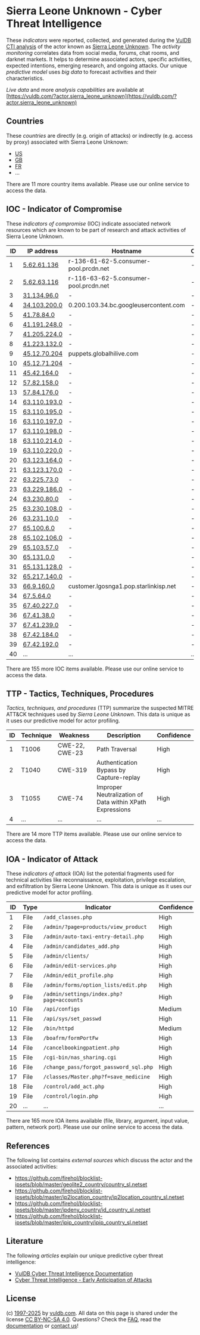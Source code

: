 # Sierra Leone Unknown - Cyber Threat Intelligence

These _indicators_ were reported, collected, and generated during the [VulDB CTI analysis](https://vuldb.com/?kb.cti) of the actor known as [Sierra Leone Unknown](https://vuldb.com/?actor.sierra_leone_unknown). The _activity monitoring_ correlates data from social media, forums, chat rooms, and darknet markets. It helps to determine associated actors, specific activities, expected intentions, emerging research, and ongoing attacks. Our unique _predictive model_ uses _big data_ to forecast activities and their characteristics.

_Live data_ and more _analysis capabilities_ are available at [https://vuldb.com/?actor.sierra_leone_unknown](https://vuldb.com/?actor.sierra_leone_unknown)

## Countries

These _countries_ are directly (e.g. origin of attacks) or indirectly (e.g. access by proxy) associated with Sierra Leone Unknown:

* [US](https://vuldb.com/?country.us)
* [GB](https://vuldb.com/?country.gb)
* [FR](https://vuldb.com/?country.fr)
* ...

There are 11 more country items available. Please use our online service to access the data.

## IOC - Indicator of Compromise

These _indicators of compromise_ (IOC) indicate associated network resources which are known to be part of research and attack activities of Sierra Leone Unknown.

ID | IP address | Hostname | Campaign | Confidence
-- | ---------- | -------- | -------- | ----------
1 | [5.62.61.136](https://vuldb.com/?ip.5.62.61.136) | r-136-61-62-5.consumer-pool.prcdn.net | - | High
2 | [5.62.63.116](https://vuldb.com/?ip.5.62.63.116) | r-116-63-62-5.consumer-pool.prcdn.net | - | High
3 | [31.134.96.0](https://vuldb.com/?ip.31.134.96.0) | - | - | High
4 | [34.103.200.0](https://vuldb.com/?ip.34.103.200.0) | 0.200.103.34.bc.googleusercontent.com | - | Medium
5 | [41.78.84.0](https://vuldb.com/?ip.41.78.84.0) | - | - | High
6 | [41.191.248.0](https://vuldb.com/?ip.41.191.248.0) | - | - | High
7 | [41.205.224.0](https://vuldb.com/?ip.41.205.224.0) | - | - | High
8 | [41.223.132.0](https://vuldb.com/?ip.41.223.132.0) | - | - | High
9 | [45.12.70.204](https://vuldb.com/?ip.45.12.70.204) | puppets.globalhilive.com | - | High
10 | [45.12.71.204](https://vuldb.com/?ip.45.12.71.204) | - | - | High
11 | [45.42.164.0](https://vuldb.com/?ip.45.42.164.0) | - | - | High
12 | [57.82.158.0](https://vuldb.com/?ip.57.82.158.0) | - | - | High
13 | [57.84.176.0](https://vuldb.com/?ip.57.84.176.0) | - | - | High
14 | [63.110.193.0](https://vuldb.com/?ip.63.110.193.0) | - | - | High
15 | [63.110.195.0](https://vuldb.com/?ip.63.110.195.0) | - | - | High
16 | [63.110.197.0](https://vuldb.com/?ip.63.110.197.0) | - | - | High
17 | [63.110.198.0](https://vuldb.com/?ip.63.110.198.0) | - | - | High
18 | [63.110.214.0](https://vuldb.com/?ip.63.110.214.0) | - | - | High
19 | [63.110.220.0](https://vuldb.com/?ip.63.110.220.0) | - | - | High
20 | [63.123.164.0](https://vuldb.com/?ip.63.123.164.0) | - | - | High
21 | [63.123.170.0](https://vuldb.com/?ip.63.123.170.0) | - | - | High
22 | [63.225.73.0](https://vuldb.com/?ip.63.225.73.0) | - | - | High
23 | [63.229.186.0](https://vuldb.com/?ip.63.229.186.0) | - | - | High
24 | [63.230.80.0](https://vuldb.com/?ip.63.230.80.0) | - | - | High
25 | [63.230.108.0](https://vuldb.com/?ip.63.230.108.0) | - | - | High
26 | [63.231.10.0](https://vuldb.com/?ip.63.231.10.0) | - | - | High
27 | [65.100.6.0](https://vuldb.com/?ip.65.100.6.0) | - | - | High
28 | [65.102.106.0](https://vuldb.com/?ip.65.102.106.0) | - | - | High
29 | [65.103.57.0](https://vuldb.com/?ip.65.103.57.0) | - | - | High
30 | [65.131.0.0](https://vuldb.com/?ip.65.131.0.0) | - | - | High
31 | [65.131.128.0](https://vuldb.com/?ip.65.131.128.0) | - | - | High
32 | [65.217.140.0](https://vuldb.com/?ip.65.217.140.0) | - | - | High
33 | [66.9.160.0](https://vuldb.com/?ip.66.9.160.0) | customer.lgosnga1.pop.starlinkisp.net | - | High
34 | [67.5.64.0](https://vuldb.com/?ip.67.5.64.0) | - | - | High
35 | [67.40.227.0](https://vuldb.com/?ip.67.40.227.0) | - | - | High
36 | [67.41.38.0](https://vuldb.com/?ip.67.41.38.0) | - | - | High
37 | [67.41.239.0](https://vuldb.com/?ip.67.41.239.0) | - | - | High
38 | [67.42.184.0](https://vuldb.com/?ip.67.42.184.0) | - | - | High
39 | [67.42.192.0](https://vuldb.com/?ip.67.42.192.0) | - | - | High
40 | ... | ... | ... | ...

There are 155 more IOC items available. Please use our online service to access the data.

## TTP - Tactics, Techniques, Procedures

_Tactics, techniques, and procedures_ (TTP) summarize the suspected MITRE ATT&CK techniques used by _Sierra Leone Unknown_. This data is unique as it uses our predictive model for actor profiling.

ID | Technique | Weakness | Description | Confidence
-- | --------- | -------- | ----------- | ----------
1 | T1006 | CWE-22, CWE-23 | Path Traversal | High
2 | T1040 | CWE-319 | Authentication Bypass by Capture-replay | High
3 | T1055 | CWE-74 | Improper Neutralization of Data within XPath Expressions | High
4 | ... | ... | ... | ...

There are 14 more TTP items available. Please use our online service to access the data.

## IOA - Indicator of Attack

These _indicators of attack_ (IOA) list the potential fragments used for technical activities like reconnaissance, exploitation, privilege escalation, and exfiltration by Sierra Leone Unknown. This data is unique as it uses our predictive model for actor profiling.

ID | Type | Indicator | Confidence
-- | ---- | --------- | ----------
1 | File | `/add_classes.php` | High
2 | File | `/admin/?page=products/view_product` | High
3 | File | `/admin/auto-taxi-entry-detail.php` | High
4 | File | `/admin/candidates_add.php` | High
5 | File | `/admin/clients/` | High
6 | File | `/admin/edit-services.php` | High
7 | File | `/Admin/edit_profile.php` | High
8 | File | `/admin/forms/option_lists/edit.php` | High
9 | File | `/admin/settings/index.php?page=accounts` | High
10 | File | `/api/configs` | Medium
11 | File | `/api/sys/set_passwd` | High
12 | File | `/bin/httpd` | Medium
13 | File | `/boafrm/formPortFw` | High
14 | File | `/cancelbookingpatient.php` | High
15 | File | `/cgi-bin/nas_sharing.cgi` | High
16 | File | `/change_pass/forgot_password_sql.php` | High
17 | File | `/classes/Master.php?f=save_medicine` | High
18 | File | `/control/add_act.php` | High
19 | File | `/control/login.php` | High
20 | ... | ... | ...

There are 165 more IOA items available (file, library, argument, input value, pattern, network port). Please use our online service to access the data.

## References

The following list contains _external sources_ which discuss the actor and the associated activities:

* https://github.com/firehol/blocklist-ipsets/blob/master/geolite2_country/country_sl.netset
* https://github.com/firehol/blocklist-ipsets/blob/master/ip2location_country/ip2location_country_sl.netset
* https://github.com/firehol/blocklist-ipsets/blob/master/ipdeny_country/id_country_sl.netset
* https://github.com/firehol/blocklist-ipsets/blob/master/ipip_country/ipip_country_sl.netset

## Literature

The following _articles_ explain our unique predictive cyber threat intelligence:

* [VulDB Cyber Threat Intelligence Documentation](https://vuldb.com/?kb.cti)
* [Cyber Threat Intelligence - Early Anticipation of Attacks](https://www.scip.ch/en/?labs.20201022)

## License

(c) [1997-2025](https://vuldb.com/?kb.changelog) by [vuldb.com](https://vuldb.com/?kb.about). All data on this page is shared under the license [CC BY-NC-SA 4.0](https://creativecommons.org/licenses/by-nc-sa/4.0/). Questions? Check the [FAQ](https://vuldb.com/?kb.faq), read the [documentation](https://vuldb.com/?kb) or [contact us](https://vuldb.com/?contact)!
